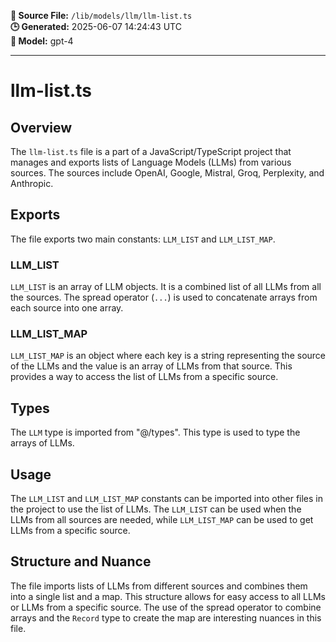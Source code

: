 **📄 Source File:** `/lib/models/llm/llm-list.ts`  
**🕒 Generated:** 2025-06-07 14:24:43 UTC  
**🤖 Model:** gpt-4

---

# llm-list.ts

## Overview

The `llm-list.ts` file is a part of a JavaScript/TypeScript project that manages and exports lists of Language Models (LLMs) from various sources. The sources include OpenAI, Google, Mistral, Groq, Perplexity, and Anthropic.

## Exports

The file exports two main constants: `LLM_LIST` and `LLM_LIST_MAP`.

### LLM_LIST

`LLM_LIST` is an array of LLM objects. It is a combined list of all LLMs from all the sources. The spread operator (`...`) is used to concatenate arrays from each source into one array.

### LLM_LIST_MAP

`LLM_LIST_MAP` is an object where each key is a string representing the source of the LLMs and the value is an array of LLMs from that source. This provides a way to access the list of LLMs from a specific source.

## Types

The `LLM` type is imported from "@/types". This type is used to type the arrays of LLMs.

## Usage

The `LLM_LIST` and `LLM_LIST_MAP` constants can be imported into other files in the project to use the list of LLMs. The `LLM_LIST` can be used when the LLMs from all sources are needed, while `LLM_LIST_MAP` can be used to get LLMs from a specific source.

## Structure and Nuance

The file imports lists of LLMs from different sources and combines them into a single list and a map. This structure allows for easy access to all LLMs or LLMs from a specific source. The use of the spread operator to combine arrays and the `Record` type to create the map are interesting nuances in this file.